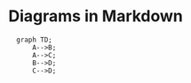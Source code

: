 # Diagrams in Markdown

```mermaid
  graph TD;
      A-->B;
      A-->C;
      B-->D;
      C-->D;
```
